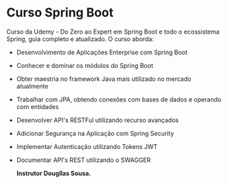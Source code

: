 # Curso Spring Boot 
Curso da Udemy - Do Zero ao Expert em Spring Boot e todo o ecossistema Spring,
guia completo e atualizado.
O curso aborda:
- Desenvolvimento de Aplicações Enterprise com Spring Boot
- Conhecer e dominar os módulos do Spring Boot
- Obter maestria no framework Java mais utilizado no mercado atualmente
- Trabalhar com JPA, obtendo conexões com bases de dados e operando com entidades
- Desenvolver API's RESTFul utilizando recurso avançados
- Adicionar Segurança na Aplicação com Spring Security
- Implementar Autenticação utilizando Tokens JWT
- Documentar API's REST utilizando o SWAGGER

  **Instrutor Dougllas Sousa.**
